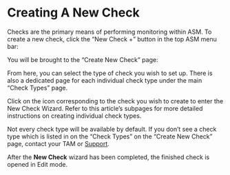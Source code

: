 # Creating A New Check

Checks are the primary means of performing monitoring within ASM. To create a new check, click the “New Check +” button in the top ASM menu bar:



You will be brought to the “Create New Check” page:



From here, you can select the type of check you wish to set up. There is also a dedicated page for each individual check type under the main “Check Types” page.

Click on the icon corresponding to the check you wish to create to enter the New Check Wizard. Refer to this article’s subpages for more detailed instructions on creating individual check types.

Not every check type will be available by default. If you don’t see a check type which is listed in on the “Check Types” on the “Create New Check” page, contact your TAM or [Support](mailto:support@apica.io).

After the **New Check** wizard has been completed, the finished check is opened in Edit mode.
